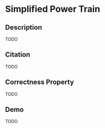 # Simplified Power Train

## Description

TODO

## Citation

TODO

## Correctness Property

TODO

## Demo

TODO